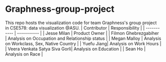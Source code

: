 # Graphness-group-project
This repo hosts the visualization code for team Graphness's group project in CSE578: data visualization @ASU. 
| Contributor | Responsibility |
| ----------- | ----------- |
| Jesse Milan | Product Owner |
| Filmon Ghebrezgabiher | Analysis on Occupation and Relationship status |
| Megan Malloy | Analysis on Workclass, Sex, Native Country |
| Yuefu Jiang| Analysis on Work Hours |
| Veera Venkata Satya Siva Gorli| Analysis on Education |
| Sean Ho | Analysis on Race |
